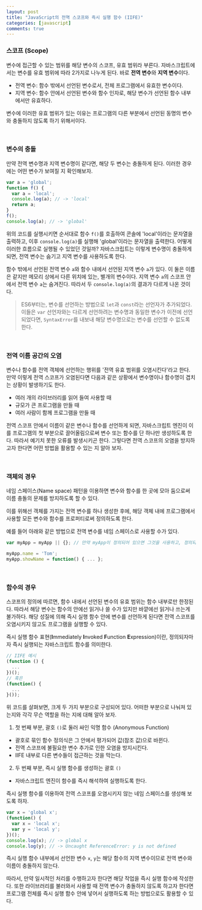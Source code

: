 ```yaml
---
layout: post
title: "JavaScript의 전역 스코프와 즉시 실행 함수 (IIFE)"
categories: [javascript]
comments: true
---
```


### 스코프 (Scope)
변수에 접근할 수 있는 범위를 해당 변수의 스코프, 유효 범위라 부른다. 자바스크립트에서는 변수를 유효 범위에 따라 2가지로 나누게 된다. 바로 **전역 변수**와 **지역 변수**이다.

- 전역 변수: 함수 밖에서 선언된 변수로서, 전체 프로그램에서 유효한 변수이다.
- 지역 변수: 함수 안에서 선언된 변수와 함수 인자로, 해당 변수가 선언된 함수 내부에서만 유효하다.

변수에 이러한 유효 범위가 있는 이유는 프로그램의 다른 부분에서 선언된 동명의 변수와 충돌하지 않도록 하기 위해서이다.

<br>

### 변수의 충돌
만약 전역 변수명과 지역 변수명이 같다면, 해당 두 변수는 충돌하게 된다. 이러한 경우에는 어떤 변수가 보여질 지 확인해보자.

``` js
var a = 'global';
function f() {
  var a = 'local';
  console.log(a); // -> 'local'
  return a;
}
f();
console.log(a); // -> 'global'
```

위의 코드를 실행시키면 순서대로 함수 `f()`를 호출하여 콘솔에 'local'이라는 문자열을 출력하고, 이후 `console.log(a)`를 실행해 'global'이라는 문자열을 출력한다.
어떻게 이러한 흐름으로 실행될 수 있었던 것일까? 자바스크립트는 이렇게 변수명이 충돌하게 되면, 전역 변수는 숨기고 지역 변수를 사용하도록 한다.

함수 밖에서 선언된 전역 변수 `a`와 함수 내에서 선언된 지역 변수 `a`가 있다. 이 둘은 이름은 같지만 메모리 상에서 다른 위치에 있는, 별개의 변수이다.
지역 변수 `a`의 스코프 안에서 전역 변수 `a`는 숨겨진다. 따라서 두 `console.log(a)`의 결과가 다르게 나온 것이다.

> ES6부터는, 변수를 선언하는 방법으로 `let`과 `const`라는 선언자가 추가되었다. 이들은 `var` 선언자와는 다르게 선언하려는 변수명과 동일한 변수가 이전에 선언되었다면, `SyntaxError`를 내보내 해당 변수명으로는 변수를 선언할 수 없도록 한다.

<br>

### 전역 이름 공간의 오염
변수나 함수를 전역 객체에 선언하는 행위를 '전역 유효 범위를 오염시킨다'라고 한다. 만약 이렇게 전역 스코프가 오염된다면 다음과 같은 상황에서 변수명이나 함수명이 겹치는 상황이 발생하기도 한다.

- 여러 개의 라이브러리를 읽어 들여 사용할 때
- 규모가 큰 프로그램을 만들 때
- 여러 사람이 함께 프로그램을 만들 때

전역 스코프 안에서 이름이 같은 변수나 함수를 선언하게 되면, 자바스크립트 엔진이 이를 프로그램의 첫 부분으로 끌어올림으로써 변수 또는 함수를 단 하나만 생성하도록 한다. 따라서 예기치 못한 오류를 발생시키곤 한다. 그렇다면 전역 스코프의 오염을 방지하고자 한다면 어떤 방법을 활용할 수 있는 지 알아 보자.

<br>

### 객체의 경우
네임 스페이스(Name space) 패턴을 이용하면 변수와 함수를 한 곳에 모아 둠으로써 이름 충돌의 문제를 방지하도록 할 수 있다.

이를 위해선 객체를 가지는 전역 변수를 하나 생성한 후에, 해당 객체 내에 프로그램에서 사용할 모든 변수와 함수를 프로퍼티로써 정의하도록 한다.

예를 들어 아래와 같은 방법으로 전역 변수를 네임 스페이스로 사용할 수가 있다.

``` js
var myApp = myApp || {}; // 만약 myApp이 정의되어 있으면 그것을 사용하고, 정의되지 않았다면 빈 객체를 할당

myApp.name = 'Tom';
myApp.showName = function() { ... };
```

<br>

### 함수의 경우
스코프의 정의에 따르면, 함수 내에서 선언된 변수의 유효 범위는 함수 내부로만 한정된다. 따라서 해당 변수는 함수의 안에선 읽거나 쓸 수가 있지만 바깥에선 읽거나 쓰는게 불가하다. 해당 성질에 의해 즉시 실행 함수 안에 변수를 선언하게 된다면 전역 스코프를 오염시키지 않고도 프로그램을 실행할 수 있다.

즉시 실행 함수 표현(**I**mmediately **I**nvoked **F**unction **E**xpression)이란, 정의되자마자 즉시 실행되는 자바스크립트 함수를 의미한다.


``` js
// IIFE 예시
(function () {
  ...
})();
// 혹은
(function() {
  ...
}());
```

위 코드를 살펴보면, 크게 두 가지 부분으로 구성되어 있다. 어떠한 부분으로 나눠져 있는지와 각각 무슨 역할을 하는 지에 대해 알아 보자.

1. 첫 번째 부분, 괄호 `()`로 둘러 싸인 익명 함수 (Anonymous Function)
  - 괄호로 묶인 함수 정의식은 그 안에서 평가되어 값(참조 값)으로 바뀐다.
  - 전역 스코프에 불필요한 변수 추가로 인한 오염을 방지시킨다.
  - IIFE 내부로 다른 변수들이 접근하는 것을 막는다.

2. 두 번째 부분, 즉시 실행 함수를 생성하는 괄호 `()`
  - 자바스크립트 엔진이 함수를 즉시 해석하여 실행하도록 한다.

즉시 실행 함수를 이용하여 전역 스코프를 오염시키지 않는 네임 스페이스를 생성해 보도록 하자.

``` js
var x = 'global x';
(function() {
  var x = 'local x';
  var y = 'local y';
})();
console.log(x); // -> global x
console.log(y); // -> Uncaught ReferenceError: y is not defined
```

즉시 실행 함수 내부에서 선언한 변수 `x`, `y`는 해당 함수의 지역 변수이므로 전역 변수와 이름이 충돌하지 않는다.

따라서, 만약 일시적인 처리를 수행하고자 한다면 해당 작업을 즉시 실행 함수에 작성한다. 또한 라이브러리를 불러와서 사용할 때 전역 변수가 충돌하지 않도록 하고자 한다면 프로그램 전체를 즉시 실행 함수 안에 넣어서 실행하도록 하는 방법으로도 활용할 수 있다.